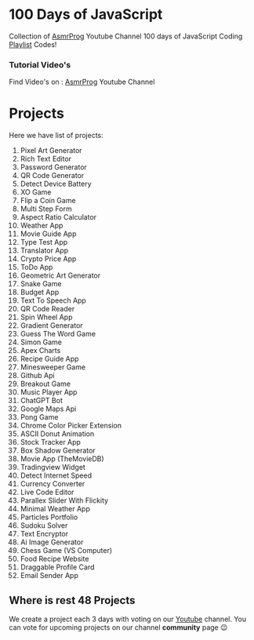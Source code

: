 # 100 Days of JavaScript

Collection of <a href="https://youtube.com/#AsmrProg" target="_blank">AsmrProg</a> Youtube Channel 100 days of JavaScript Coding <a href="https://www.youtube.com/playlist?list=PLkC56g8fboI0HghByzVuD2Vz8ROUXfF_j" target="_blank">Playlist</a> Codes!

### Tutorial Video's

Find Video's on : <a href="https://youtube.com/@AsmrProg" target="_blank">AsmrProg</a> Youtube Channel

# Projects

Here we have list of projects:

01. Pixel Art Generator
02. Rich Text Editor
03. Password Generator
04. QR Code Generator
05. Detect Device Battery
06. XO Game
07. Flip a Coin Game
08. Multi Step Form
09. Aspect Ratio Calculator
10. Weather App
11. Movie Guide App
12. Type Test App
13. Translator App
14. Crypto Price App
15. ToDo App
16. Geometric Art Generator
17. Snake Game
18. Budget App
19. Text To Speech App
20. QR Code Reader
21. Spin Wheel App
22. Gradient Generator
23. Guess The Word Game
24. Simon Game
25. Apex Charts
26. Recipe Guide App
27. Minesweeper Game
28. Github Api
29. Breakout Game
30. Music Player App
31. ChatGPT Bot
32. Google Maps Api
33. Pong Game
34. Chrome Color Picker Extension
35. ASCII Donut Animation
36. Stock Tracker App
37. Box Shadow Generator
38. Movie App (TheMovieDB)
39. Tradingview Widget
40. Detect Internet Speed
41. Currency Converter
42. Live Code Editor
43. Parallex Slider With Flickity
44. Minimal Weather App
45. Particles Portfolio
46. Sudoku Solver
47. Text Encryptor
48. Ai Image Generator
49. Chess Game (VS Computer)
50. Food Recipe Website
51. Draggable Profile Card
52. Email Sender App

## Where is rest 48 Projects

We create a project each 3 days with voting on our <a href="https://youtube.com/@AsmrProg" target="_blank">Youtube</a> channel.
You can vote for upcoming projects on our channel **community** page :wink:
